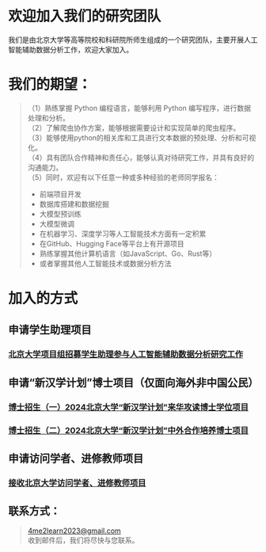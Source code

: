 # 欢迎加入我们的研究团队

我们是由北京大学等高等院校和科研院所师生组成的一个研究团队，主要开展人工智能辅助数据分析工作，欢迎大家加入。

# 我们的期望：
>（1）熟练掌握 Python 编程语言，能够利用 Python 编写程序，进行数据处理和分析。  
（2）了解爬虫协作方案，能够根据需要设计和实现简单的爬虫程序。  
（3）能够使用python的相关库和工具进行文本数据的预处理、分析和可视化。  
（4）具有团队合作精神和责任心，能够认真对待研究工作，并具有良好的沟通能力。  
（5）同时，欢迎有以下任意一种或多种经验的老师同学报名：
>  * 前端项目开发
>  * 数据库搭建和数据挖掘
>  * 大模型预训练
>  * 大模型微调
>  * 在机器学习、深度学习等人工智能技术方面有一定积累
>  * 在GitHub、Hugging Face等平台上有开源项目
>  * 熟练掌握其他计算机语言（如JavaScript、Go、Rust等）
>  * 或者掌握其他人工智能技术或数据分析方法


# 加入的方式

## 申请学生助理项目
### [北京大学项目组招募学生助理参与人工智能辅助数据分析研究工作](https://github.com/acaGPT/gopublic/wiki/%E5%8C%97%E4%BA%AC%E5%A4%A7%E5%AD%A6%E9%A1%B9%E7%9B%AE%E7%BB%84%E6%8B%9B%E5%8B%9F%E5%AD%A6%E7%94%9F%E5%8A%A9%E7%90%86%E5%8F%82%E4%B8%8E%E4%BA%BA%E5%B7%A5%E6%99%BA%E8%83%BD%E8%BE%85%E5%8A%A9%E6%95%B0%E6%8D%AE%E5%88%86%E6%9E%90%E7%A0%94%E7%A9%B6%E5%B7%A5%E4%BD%9C)  

## 申请“新汉学计划”博士项目（仅面向海外非中国公民）
### [博士招生（一）2024北京大学“新汉学计划”来华攻读博士学位项目](https://github.com/acaGPT/gopublic/wiki/%E5%8D%9A%E5%A3%AB%E6%8B%9B%E7%94%9F%EF%BC%88%E4%B8%80%EF%BC%892024%E5%8C%97%E4%BA%AC%E5%A4%A7%E5%AD%A6%E2%80%9C%E6%96%B0%E6%B1%89%E5%AD%A6%E8%AE%A1%E5%88%92%E2%80%9D%E6%9D%A5%E5%8D%8E%E6%94%BB%E8%AF%BB%E5%8D%9A%E5%A3%AB%E5%AD%A6%E4%BD%8D%E9%A1%B9%E7%9B%AE)  

### [博士招生（二）2024北京大学“新汉学计划”中外合作培养博士项目](https://github.com/acaGPT/gopublic/wiki/%E5%8D%9A%E5%A3%AB%E6%8B%9B%E7%94%9F%EF%BC%88%E4%BA%8C%EF%BC%892024%E5%8C%97%E4%BA%AC%E5%A4%A7%E5%AD%A6%E2%80%9C%E6%96%B0%E6%B1%89%E5%AD%A6%E8%AE%A1%E5%88%92%E2%80%9D%E4%B8%AD%E5%A4%96%E5%90%88%E4%BD%9C%E5%9F%B9%E5%85%BB%E5%8D%9A%E5%A3%AB%E9%A1%B9%E7%9B%AE)  

## 申请访问学者、进修教师项目
### [接收北京大学访问学者、进修教师项目](https://github.com/acaGPT/gopublic/wiki/%E6%8E%A5%E6%94%B6%E5%8C%97%E4%BA%AC%E5%A4%A7%E5%AD%A6%E8%AE%BF%E9%97%AE%E5%AD%A6%E8%80%85%E3%80%81%E8%BF%9B%E4%BF%AE%E6%95%99%E5%B8%88%E9%A1%B9%E7%9B%AE)  

## 联系方式：
 > 4me2learn2023@gmail.com  
收到邮件后，我们将尽快与您联系。

